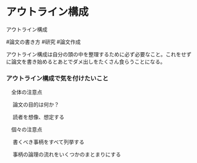 # アウトライン構成
アウトライン構成

#論文の書き方 #研究 #論文作成

アウトライン構成は自分の頭の中を整理するために必ず必要なこと。これをせずに論文を書き始めるとあとでダメ出しをたくさん食らうことになる。



### アウトライン構成で気を付けたいこと

　全体の注意点

　	論文の目的は何か？

　	読者を想像、想定する

　個々の注意点

　	書くべき事柄をすべて列挙する

　	事柄の論理の流れをいくつかのまとまりにする



